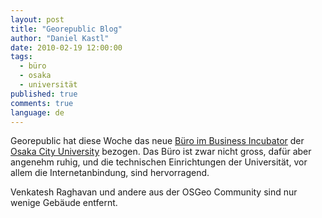 ```yaml
---
layout: post
title: "Georepublic Blog"
author: "Daniel Kastl"
date: 2010-02-19 12:00:00
tags: 
  - büro 
  - osaka 
  - universität
published: true
comments: true
language: de
---
```


Georepublic hat diese Woche das neue [Büro im Business Incubator][1] der [Osaka City University][2] bezogen. Das Büro ist zwar nicht gross, dafür aber angenehm ruhig, und die technischen Einrichtungen der Universität, vor allem die Internetanbindung, sind hervorragend. 

Venkatesh Raghavan und andere aus der OSGeo Community sind nur wenige Gebäude entfernt.

[1]: http://www.osaka-cu.ac.jp/cooperation/incubator/index.html
[2]: http://www.osaka-cu.ac.jp/english/
